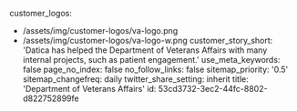 customer_logos:
  - /assets/img/customer-logos/va-logo.png
  - /assets/img/customer-logos/va-logo-w.png
customer_story_short: 'Datica has helped the Department of Veterans Affairs with many internal projects, such as patient engagement.'
use_meta_keywords: false
page_no_index: false
no_follow_links: false
sitemap_priority: '0.5'
sitemap_changefreq: daily
twitter_share_setting: inherit
title: 'Department of Veterans Affairs'
id: 53cd3732-3ec2-44fc-8802-d822752899fe
